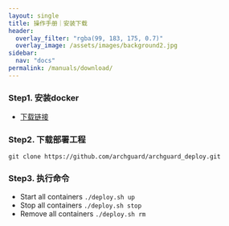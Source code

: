 ```yaml
---
layout: single
title: 操作手册｜安装下载
header:
  overlay_filter: "rgba(99, 183, 175, 0.7)"
  overlay_image: /assets/images/background2.jpg
sidebar:
  nav: "docs"
permalink: /manuals/download/
---
```


### Step1. 安装docker

* [下载链接](https://docs.docker.com/get-docker/)

### Step2. 下载部署工程

```
git clone https://github.com/archguard/archguard_deploy.git 
```

### Step3. 执行命令
- Start all containers
`./deploy.sh up`
- Stop all containers
`./deploy.sh stop`
- Remove all containers
`./deploy.sh rm`


